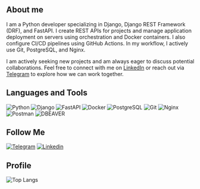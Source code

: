 ## About me

I am a Python developer specializing in Django, Django REST Framework (DRF), and FastAPI. I create REST APIs for projects and manage application deployment on servers using orchestration and Docker containers. I also configure CI/CD pipelines using GitHub Actions. In my workflow, I actively use Git, PostgreSQL, and Nginx.

I am actively seeking new projects and am always eager to discuss potential collaborations. Feel free to connect with me on [LinkedIn](https://www.linkedin.com/in/toomike/) or reach out via [Telegram](https://t.me/gusoyn) to explore how we can work together.

## Languages and Tools

![Python](https://img.shields.io/badge/Python-000000?style=for-the-badge&logo=Python)
![Django](https://img.shields.io/badge/Django-000000?style=for-the-badge&logo=django)
![FastAPI](https://img.shields.io/badge/FastAPI-000000?style=for-the-badge&logo=FastAPI&logoColor=419086)
![Docker](https://img.shields.io/badge/Docker-000000?style=for-the-badge&logo=Docker&logoColor=488FE0)
![PostgreSQL](https://img.shields.io/badge/PostgreSQL-000000?style=for-the-badge&logo=PostgreSQL&logoColor=FFFFFF)
![Git](https://img.shields.io/badge/Git-000000?style=for-the-badge&logo=Git&logoColor=DE5D40)
![Nginx](https://img.shields.io/badge/Nginx-000000?style=for-the-badge&logo=Nginx&logoColor=3F8E43)
![Postman](https://img.shields.io/badge/Postman-000000?style=for-the-badge&logo=Postman&logoColor=E67146)
![DBEAVER](https://img.shields.io/badge/DBEAVER-000000?style=for-the-badge&logo=DBEAVER&logoColor=827062)


## Follow Me

[![Telegram](https://img.shields.io/badge/Telegram-000000?style=for-the-badge&logo=Telegram&logoColor=61AFEB)](https://t.me/gusoyn)
[![Linkedin](https://img.shields.io/badge/Linkedin-000000?style=for-the-badge&logo=Linkedin&logoColor=2D64BC)](https://www.linkedin.com/in/toomike/)


## Profile

![Top Langs](https://github-readme-stats.vercel.app/api/top-langs/?username=tooMike&layout=compact)
